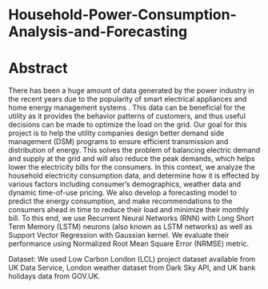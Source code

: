 # Household-Power-Consumption-Analysis-and-Forecasting

# Abstract

There has been a huge amount of data generated by the power
industry in the recent years due to the popularity of smart electrical
appliances and home energy management systems . This data can
be beneficial for the utility as it provides the behavior patterns of
customers, and thus useful decisions can be made to optimize the
load on the grid. Our goal for this project is to help the utility
companies design better demand side management (DSM) programs
to ensure efficient transmission and distribution of energy. This
solves the problem of balancing electric demand and supply at the
grid and will also reduce the peak demands, which helps lower
the electricity bills for the consumers. In this context, we analyze
the household electricity consumption data, and determine how it
is effected by various factors including consumer’s demographics,
weather data and dynamic time-of-use pricing. We also develop a
forecasting model to predict the energy consumption, and make
recommendations to the consumers ahead in time to reduce their
load and minimize their monthly bill. To this end, we use Recurrent
Neural Networks (RNN) with Long Short Term Memory (LSTM)
neurons (also known as LSTM networks) as well as Support Vector
Regression with Gaussian kernel. We evaluate their performance
using Normalized Root Mean Square Error (NRMSE) metric. 


Dataset: We used Low Carbon London (LCL) project dataset available from UK
Data Service, London weather dataset from Dark Sky API, and UK
bank holidays data from GOV.UK.
